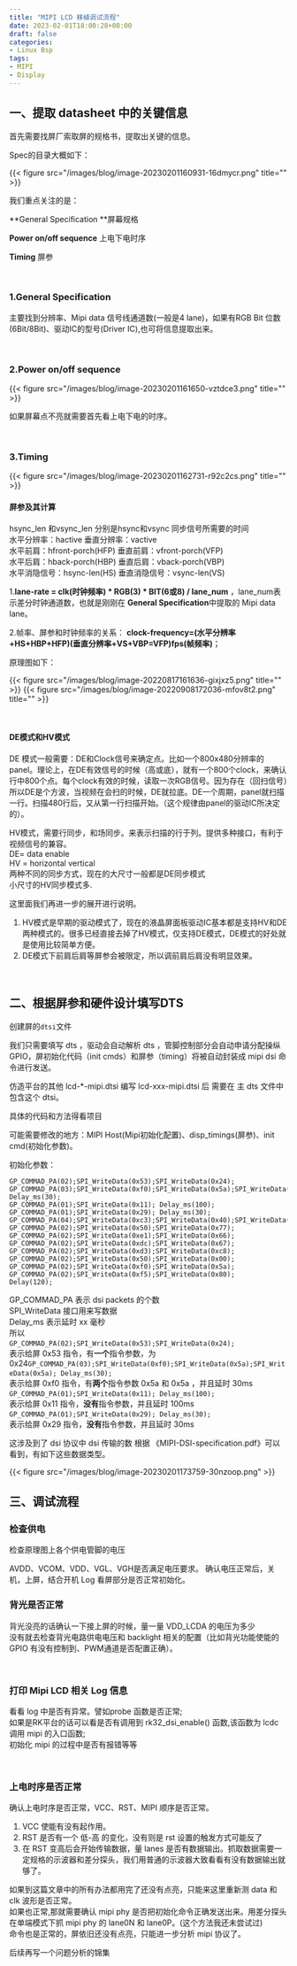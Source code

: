 ```yaml
---
title: "MIPI LCD 移植调试流程"
date: 2023-02-01T18:00:28+08:00
draft: false
categories: 
- Linux Bsp
tags: 
- MIPI
- Display
---
```



## 一、提取 datasheet 中的关键信息

首先需要找屏厂索取屏的规格书，提取出关键的信息。

Spec的目录大概如下：

{{< figure src="/images/blog/image-20230201160931-16dmycr.png" title="" >}}​​​

我们重点关注的是：

**General Specification ​**屏幕规格

**Power on/off sequence** 上电下电时序

**Timing** 屏参

‍

### 1.**General Specification ​**

主要找到分辨率、Mipi data 信号线通道数(一般是4 lane)，如果有RGB Bit 位数(6Bit/8Bit)、驱动IC的型号(Driver IC),也可将信息提取出来。

‍

### 2.**Power on/off sequence**

{{< figure src="/images/blog/image-20230201161650-vztdce3.png" title="" >}}​​

如果屏幕点不亮就需要首先看上电下电的时序。

‍

### 3.**Timing**

{{< figure src="/images/blog/image-20230201162731-r92c2cs.png" title="" >}}​​


#### 屏参及其计算

hsync_len 和vsync_len 分别是hsync和vsync 同步信号所需要的时间  
水平分辨率：hactive  垂直分辨率：vactive  
水平前肩：hfront-porch(HFP) 垂直前肩：vfront-porch(VFP)  
水平后肩：hback-porch(HBP) 垂直后肩：vback-porch(VBP)  
水平消隐信号：hsync-len(HS) 垂直消隐信号：vsync-len(VS)

1.**lane-rate = clk(时钟频率) * RGB(3) * BIT(6或8) / lane_num** ，lane_num表示差分时钟通道数，也就是刚刚在 **General Specification**中提取的 Mipi data lane。

2.帧率、屏参和时钟频率的关系： **clock-frequency=(水平分辨率+HS+HBP+HFP)(垂直分辨率+VS+VBP=VFP)fps(帧频率)**；

原理图如下：

{{< figure src="/images/blog/image-20220817161636-gixjxz5.png" title="" >}}​
{{< figure src="/images/blog/image-20220908172036-mfov8t2.png" title="" >}}​

​

#### DE模式和HV模式

DE 模式一般需要：DE和Clock信号来确定点。比如一个800x480分辨率的panel。理论上，在DE有效信号的时候（高或底），就有一个800个clock，来确认行中800个点。每个clock有效的时候，读取一次RGB信号。因为存在（回扫信号）所以DE是个方波，当视频在会扫的时候，DE就拉底。DE一个周期，panel就扫描一行。扫描480行后，又从第一行扫描开始。（这个规律由panel的驱动IC所决定的）。

HV模式，需要行同步，和场同步。来表示扫描的行于列。提供多种接口，有利于视频信号的兼容。  
DE= data enable  
HV = horizontal vertical  
两种不同的同步方式，现在的大尺寸一般都是DE同步模式  
小尺寸的HV同步模式多.

这里面我们再进一步的展开进行说明。

1. HV模式是早期的驱动模式了，现在的液晶屏面板驱动IC基本都是支持HV和DE两种模式的。很多已经直接去掉了HV模式，仅支持DE模式，DE模式的好处就是使用比较简单方便。
2. DE模式下前肩后肩等屏参会被限定，所以调前肩后肩没有明显效果。

‍

## 二、根据屏参和硬件设计填写DTS

创建屏的`dtsi`​文件

我们只需要填写 dts ，驱动会自动解析 dts ，管脚控制部分会自动申请分配操纵 GPIO，屏初始化代码（init cmds）和屏参（timing）将被自动封装成 mipi dsi 命令进行发送。

仿造平台的其他 lcd-*-mipi.dtsi 编写 lcd-xxx-mipi.dtsi 后 需要在 主 dts 文件中包含这个 dtsi。

具体的代码和方法得看项目

可能需要修改的地方：MIPI Host(Mipi初始化配置)、disp_timings(屏参)、init cmd(初始化参数)。

初始化参数：

```gcode
GP_COMMAD_PA(02);SPI_WriteData(0x53);SPI_WriteData(0x24);
GP_COMMAD_PA(03);SPI_WriteData(0xf0);SPI_WriteData(0x5a);SPI_WriteData(0x5a); Delay_ms(30);
GP_COMMAD_PA(01);SPI_WriteData(0x11); Delay_ms(100);
GP_COMMAD_PA(01);SPI_WriteData(0x29); Delay_ms(30);
GP_COMMAD_PA(04);SPI_WriteData(0xc3);SPI_WriteData(0x40);SPI_WriteData(0x00);SPI_WriteData(0x28);
GP_COMMAD_PA(02);SPI_WriteData(0x50);SPI_WriteData(0x77);
GP_COMMAD_PA(02);SPI_WriteData(0xe1);SPI_WriteData(0x66);
GP_COMMAD_PA(02);SPI_WriteData(0xdc);SPI_WriteData(0x67);
GP_COMMAD_PA(02);SPI_WriteData(0xd3);SPI_WriteData(0xc8);
GP_COMMAD_PA(02);SPI_WriteData(0x50);SPI_WriteData(0x00);
GP_COMMAD_PA(02);SPI_WriteData(0xf0);SPI_WriteData(0x5a);
GP_COMMAD_PA(02);SPI_WriteData(0xf5);SPI_WriteData(0x80);
Delay(120);
```

GP_COMMAD_PA 表示 dsi packets 的个数  
SPI_WriteData 接口用来写数据  
Delay_ms 表示延时 xx 毫秒  
所以  
​`GP_COMMAD_PA(02);SPI_WriteData(0x53);SPI_WriteData(0x24);`​  
表示给屏 0x53 指令，有**一个**指令参数，为 0x24`GP_COMMAD_PA(03);SPI_WriteData(0xf0);SPI_WriteData(0x5a);SPI_WriteData(0x5a); Delay_ms(30);`​  
表示给屏 0xf0 指令，有**两个**指令参数 0x5a 和 0x5a ，并且延时 30ms  
​`GP_COMMAD_PA(01);SPI_WriteData(0x11); Delay_ms(100);`​  
表示给屏 0x11 指令，**没有**指令参数，并且延时 100ms  
​`GP_COMMAD_PA(01);SPI_WriteData(0x29); Delay_ms(30);`​  
表示给屏 0x29 指令，**没有**指令参数，并且延时 30ms

这涉及到了 dsi 协议中 dsi 传输的数
根据 《MIPI-DSI-specification.pdf》可以看到，有如下这些数据类型。

{{< figure src="/images/blog/image-20230201173759-30nzoop.png" >}}



## 三、调试流程

### 检查供电

检查原理图上各个供电管脚的电压

AVDD、VCOM、VDD、VGL、VGH是否满足电压要求。
确认电压正常后，关机，上屏，结合开机 Log 看屏部分是否正常初始化。

### 背光是否正常

背光没亮的话确认一下接上屏的时候，量一量 VDD_LCDA 的电压为多少  
没有就去检查背光电路供电电压和 backlight 相关的配置（比如背光功能使能的 GPIO 有没有控制到、PWM通道是否配置正确）。

‍

### 打印 Mipi LCD 相关 Log 信息

看看 log 中是否有异常。譬如probe 函数是否正常;  
如果是RK平台的话可以看是否有调用到 rk32_dsi_enable() 函数,该函数为 lcdc 调用 mipi 的入口函数;  
初始化 mipi 的过程中是否有报错等等

‍

### 上电时序是否正常

确认上电时序是否正常，VCC、RST、MIPI 顺序是否正常。

1. VCC 使能有没有起作用。
2. RST 是否有一个 低-高 的变化，没有则是 rst 设置的触发方式可能反了
3. 在 RST 变高后会开始传输数据，量 lanes 是否有数据输出。抓取数据需要一定规格的示波器和差分探头，我们用普通的示波器大致看看有没有数据输出就够了。

如果到这篇文章中的所有办法都用完了还没有点亮，只能来这里重新测 data 和 clk 波形是否正常。  
如果也正常,那就需要确认 mipi phy 是否把初始化命令正确发送出来。用差分探头在单端模式下抓 mipi phy 的 lane0N 和 lane0P。(这个方法我还未尝试过)  
命令也是正常的，屏依旧还没有点亮，只能进一步分析 mipi 协议了。

后续再写一个问题分析的锦集

‍
